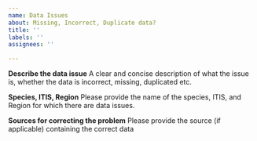 ```yaml
---
name: Data Issues
about: Missing, Incorrect, Duplicate data?
title: ''
labels: ''
assignees: ''

---
```


**Describe the data issue**
A clear and concise description of what the issue is, whether the data is incorrect, missing, duplicated etc.

**Species, ITIS, Region**
Please provide the name of the species, ITIS, and Region for which there are data issues.

**Sources for correcting the problem**
Please provide the source (if applicable) containing the correct data

